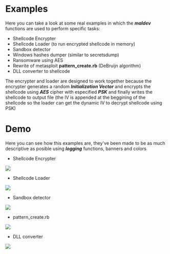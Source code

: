 # Examples

Here you can take a look at some real examples in which the ***maldev*** functions are used to perform specific tasks:

- Shellcode Encrypter
- Shellcode Loader (to run encrypted shellcode in memory)
- Sandbox detector
- Windows hashes dumper (similar to secretsdump)
- Ransomware using AES
- Rewrite of metasploit **pattern_create.rb** (DeBruijn algorithm)
- DLL converter to shellcode

The encrypter and loader are designed to work together because the encrypter generates a random ***Initialization Vector*** and encrypts the shellcode using ***AES*** cipher with especified ***PSK*** and finally writes the shellcode to output file (the IV is appended at the beggining of the shellcode so the loader can get the dynamic IV to decrypt shellcode using PSK)

# Demo

Here you can see how this examples are, they've been made to be as much descriptive as posible using ***logging*** functions, banners and colors

- Shellcode Encrypter

<img src="https://raw.githubusercontent.com/D3Ext/maldev/main/assets/encrypter.png">

- Shellcode Loader

<img src="https://raw.githubusercontent.com/D3Ext/maldev/main/assets/loader.png">

- Sandbox detector

<img src="https://raw.githubusercontent.com/D3Ext/maldev/main/assets/go-sandbox.png">

- pattern_create.rb

<img src="https://raw.githubusercontent.com/D3Ext/maldev/main/assets/pattern_create.png">

- DLL converter

<img src="https://raw.githubusercontent.com/D3Ext/maldev/main/assets/dll_to_shellcode.png">


